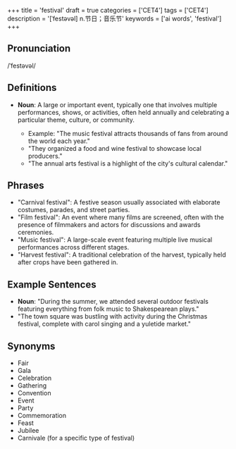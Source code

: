 +++
title = 'festival'
draft = true
categories = ['CET4']
tags = ['CET4']
description = '[ˈfestəvəl] n.节日；音乐节'
keywords = ['ai words', 'festival']
+++

## Pronunciation
/ˈfestəvəl/

## Definitions
- **Noun**: A large or important event, typically one that involves multiple performances, shows, or activities, often held annually and celebrating a particular theme, culture, or community. 

  - Example: "The music festival attracts thousands of fans from around the world each year."
  - "They organized a food and wine festival to showcase local producers."
  - "The annual arts festival is a highlight of the city's cultural calendar."

## Phrases
- "Carnival festival": A festive season usually associated with elaborate costumes, parades, and street parties.
- "Film festival": An event where many films are screened, often with the presence of filmmakers and actors for discussions and awards ceremonies.
- "Music festival": A large-scale event featuring multiple live musical performances across different stages.
- "Harvest festival": A traditional celebration of the harvest, typically held after crops have been gathered in.

## Example Sentences
- **Noun**: "During the summer, we attended several outdoor festivals featuring everything from folk music to Shakespearean plays."
- "The town square was bustling with activity during the Christmas festival, complete with carol singing and a yuletide market."

## Synonyms
- Fair
- Gala
- Celebration
- Gathering
- Convention
- Event
- Party
- Commemoration
- Feast
- Jubilee
- Carnivale (for a specific type of festival)
